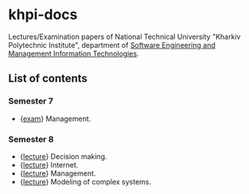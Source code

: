 # khpi-docs
Lectures/Examination papers of National Technical University "Kharkiv Polytechnic Institute", department of [Software Engineering and Management Information Technologies](http://asu.kh.ua/en/).

## List of contents
### Semester 7
- {[exam](https://github.com/AChep/khpi-docs/blob/master/semester7/management-exam.pdf)} Management.
### Semester 8
- {[lecture](https://github.com/AChep/khpi-docs/blob/master/semester8/decision-lecture.pdf)} Decision making.
- {[lecture](https://github.com/AChep/khpi-docs/blob/master/semester8/internet-lecture.pdf)} Internet.
- {[lecture](https://github.com/AChep/khpi-docs/blob/master/semester8/management-lecture.pdf)} Management.
- {[lecture](https://github.com/AChep/khpi-docs/blob/master/semester8/modeling-lecture.pdf)} Modeling of complex systems.
